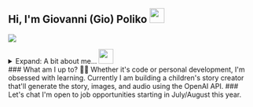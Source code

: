 ## Hi, I'm Giovanni (Gio) Poliko <img src="https://media.giphy.com/media/hvRJCLFzcasrR4ia7z/giphy.gif" width="30px" height="30px"/>
[<img src="https://img.shields.io/badge/linkedin-%230077B5.svg?&style=for-the-badge&logo=linkedin&logoColor=white" />](https://www.linkedin.com/in/giovannipoliko/)

<details>
<summary>Expand: A bit about me... <img src="https://media.giphy.com/media/fZ91xzFtKWmoJSD4TK/giphy.gif" height="30px" /></summary>
```javascript
const gio = {
  code: ["HTML", "CSS", "TypeScript", "Solidity", "Java", "C", "Python", "Rust"],
  toolsAndFrameworks: ["React/NextJS", "Redux Toolkit", "NodeJS", "PostgreSQL", "MongoDB"],
  testing: ["Jest", "Puppeteer", "Playwright", "Selenium", "Insomnia"],
  architecture: ["REST", "component-based", "microservices", "event-driven", "blockchain"],
  deepDives: ["Rust", "Nx", "AWS Cloud Services"],
  currentChallenge: "Building a blockchain agnostic NFT generator and minter in Rust"
}
```
</details>
### What am I up to? 👨‍💻
Whether it's code or personal development, I'm obsessed with learning. Currently I am building a children's story creator that'll generate the story, images, and audio using the OpenAI API.
### Let's chat
I'm open to job opportunities starting in July/August this year.
<br/><br/>
<!-- ![github stats](https://github-readme-stats.vercel.app/api?username=gpoliko&count_private=true&show_icons=true&theme=vue-dark)
![github streak](https://github-readme-streak-stats.herokuapp.com/?user=gpoliko&theme=vue-dark) -->
